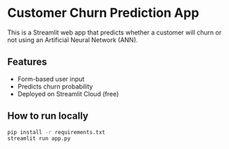 # Customer Churn Prediction App

This is a Streamlit web app that predicts whether a customer will churn or not using an Artificial Neural Network (ANN).

## Features
- Form-based user input
- Predicts churn probability
- Deployed on Streamlit Cloud (free)

## How to run locally
```bash
pip install -r requirements.txt
streamlit run app.py
